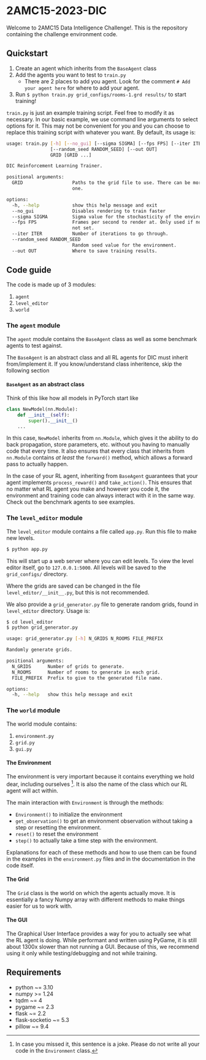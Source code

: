 # 2AMC15-2023-DIC

Welcome to 2AMC15 Data Intelligence Challenge!.
This is the repository containing the challenge environment code.

## Quickstart

1. Create an agent which inherits from the `BaseAgent` class
2. Add the agents you want to test to `train.py`
   - There are 2 places to add you agent. Look for the comment `# Add your agent here` for where to add your agent.
3. Run `$ python train.py grid_configs/rooms-1.grd results/` to start training!

`train.py` is just an example training script. 
Feel free to modify it as necessary.
In our basic example, we use command line arguments to select options for it.
This may not be convenient for you and you can choose to replace this training script with whatever you want.
By default, its usage is:

```bash
usage: train.py [-h] [--no_gui] [--sigma SIGMA] [--fps FPS] [--iter ITER]
                [--random_seed RANDOM_SEED] [--out OUT]
                GRID [GRID ...]

DIC Reinforcement Learning Trainer.

positional arguments:
  GRID                  Paths to the grid file to use. There can be more than
                        one.

options:
  -h, --help            show this help message and exit
  --no_gui              Disables rendering to train faster
  --sigma SIGMA         Sigma value for the stochasticity of the environment.
  --fps FPS             Frames per second to render at. Only used if no_gui is
                        not set.
  --iter ITER           Number of iterations to go through.
  --random_seed RANDOM_SEED
                        Random seed value for the environment.
  --out OUT             Where to save training results.
```
## Code guide

The code is made up of 3 modules: 

1. `agent`
2. `level_editor`
3. `world`

### The `agent` module

The `agent` module contains the `BaseAgent` class as well as some benchmark agents to test against.

The `BaseAgent` is an abstract class and all RL agents for DIC must inherit from/implement it.
If you know/understand class inheritence, skip the following section

#### `BaseAgent` as an abstract class
Think of this like how all models in PyTorch start like 

```python
class NewModel(nn.Module):
    def __init__(self):
        super().__init__()
    ...
```

In this case, `NewModel` inherits from `nn.Module`, which gives it the ability to do back propagation, store parameters, etc. without you having to manually code that every time.
It also ensures that every class that inherits from `nn.Module` contains _at least_ the `forward()` method, which allows a forward pass to actually happen.

In the case of your RL agent, inheriting from `BaseAgent` guarantees that your agent implements `process_reward()` and `take_action()`.
This ensures that no matter what RL agent you make and however you code it, the environment and training code can always interact with it in the same way.
Check out the benchmark agents to see examples.

### The `level_editor` module

The `level_editor` module contains a file called `app.py`.
Run this file to make new levels.

```bash
$ python app.py
```

This will start up a web server where you can edit levels.
To view the level editor itself, go to `127.0.0.1:5000`.
All levels will be saved to the `grid_configs/` directory.

Where the grids are saved can be changed in the file `level_editor/__init__.py`, but this is not recommended.

We also provide a `grid_generator.py` file to generate random grids, found in `level_editor` directory.
Usage is:

```bash
$ cd level_editor
$ python grid_generator.py 

usage: grid_generator.py [-h] N_GRIDS N_ROOMS FILE_PREFIX

Randomly generate grids.

positional arguments:
  N_GRIDS      Number of grids to generate.
  N_ROOMS      Number of rooms to generate in each grid.
  FILE_PREFIX  Prefix to give to the generated file name.

options:
  -h, --help   show this help message and exit
```

### The `world` module

The world module contains:
1. `environment.py`
2. `grid.py`
3. `gui.py`

#### The Environment

The environment is very important because it contains everything we hold dear, including ourselves [^1].
It is also the name of the class which our RL agent will act within.

The main interaction with `Environment` is through the methods:

- `Environment()` to initialize the environment
- `get_observation()` to get an environment observation without taking a step or resetting the environment.
- `reset()` to reset the environment
- `step()` to actually take a time step with the environment.

Explanations for each of these methods and how to use them can be found in the examples in the `environment.py` files and in the documentation in the code itself.

[^1]: In case you missed it, this sentence is a joke. Please do not write all your code in the `Environment` class.

#### The Grid

The `Grid` class is the world on which the agents actually move.
It is essentially a fancy Numpy array with different methods to make things easier for us to work with.

#### The GUI

The Graphical User Interface provides a way for you to actually see what the RL agent is doing.
While performant and written using PyGame, it is still about 1300x slower than not running a GUI.
Because of this, we recommend using it only while testing/debugging and not while training.

## Requirements

- python ~= 3.10
- numpy >= 1.24
- tqdm ~= 4
- pygame ~= 2.3
- flask ~= 2.2
- flask-socketio ~= 5.3
- pillow ~= 9.4
